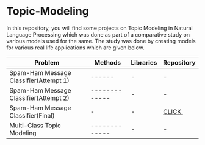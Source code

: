 # Topic-Modeling

In this repository, you will find some projects on Topic Modeling in Natural Language Processing which was done as part of a comparative study on various models used for the same. The study was done by creating models for various real life applications which are given below. 


| Problem                         | Methods | Libraries | Repository |
| ------------------------------- | ------------- | - | - |
| Spam-Ham Message Classifier(Attempt 1) | ------ | - | - |
| Spam-Ham Message Classifier(Attempt 2) | ------------- | - | - |
| Spam-Ham Message Classifier(Final) | - | - | [CLICK.](https://github.com/Nikitha-Rajendran/spam-ham-message-classifier)       |
| Multi-Class Topic Modeling | ------------- | - | - |
